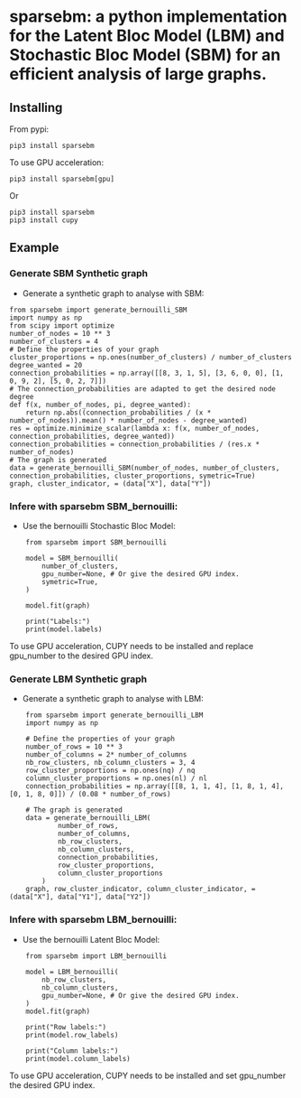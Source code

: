 # sparsebm: a python implementation for the Latent Bloc Model (LBM) and Stochastic Bloc Model (SBM) for an efficient analysis of large graphs.

## Installing

From pypi:

```
pip3 install sparsebm
```

To use GPU acceleration:

```
pip3 install sparsebm[gpu]
```

Or
```
pip3 install sparsebm
pip3 install cupy
```

## Example
### Generate SBM Synthetic graph
- Generate a synthetic graph to analyse with SBM:
```
from sparsebm import generate_bernouilli_SBM
import numpy as np
from scipy import optimize
number_of_nodes = 10 ** 3
number_of_clusters = 4
# Define the properties of your graph
cluster_proportions = np.ones(number_of_clusters) / number_of_clusters
degree_wanted = 20
connection_probabilities = np.array([[8, 3, 1, 5], [3, 6, 0, 0], [1, 0, 9, 2], [5, 0, 2, 7]])
# The connection_probabilities are adapted to get the desired node degree
def f(x, number_of_nodes, pi, degree_wanted):
    return np.abs((connection_probabilities / (x * number_of_nodes)).mean() * number_of_nodes - degree_wanted)
res = optimize.minimize_scalar(lambda x: f(x, number_of_nodes, connection_probabilities, degree_wanted))
connection_probabilities = connection_probabilities / (res.x * number_of_nodes)
# The graph is generated
data = generate_bernouilli_SBM(number_of_nodes, number_of_clusters, connection_probabilities, cluster_proportions, symetric=True)
graph, cluster_indicator, = (data["X"], data["Y"])
```

### Infere with sparsebm SBM_bernouilli:
 - Use the bernouilli Stochastic Bloc Model:
```
    from sparsebm import SBM_bernouilli

    model = SBM_bernouilli(
        number_of_clusters,
        gpu_number=None, # Or give the desired GPU index.
        symetric=True,
    )

    model.fit(graph)

    print("Labels:")
    print(model.labels)
```
To use GPU acceleration, CUPY needs to be installed and replace gpu_number to the desired GPU index.



### Generate LBM Synthetic graph
- Generate a synthetic graph to analyse with LBM:
```
    from sparsebm import generate_bernouilli_LBM
    import numpy as np

    # Define the properties of your graph
    number_of_rows = 10 ** 3
    number_of_columns = 2* number_of_columns
    nb_row_clusters, nb_column_clusters = 3, 4
    row_cluster_proportions = np.ones(nq) / nq
    column_cluster_proportions = np.ones(nl) / nl
    connection_probabilities = np.array([[8, 1, 1, 4], [1, 8, 1, 4], [0, 1, 8, 0]]) / (0.08 * number_of_rows)

    # The graph is generated
    data = generate_bernouilli_LBM(
            number_of_rows,
            number_of_columns,
            nb_row_clusters,
            nb_column_clusters,
            connection_probabilities,
            row_cluster_proportions,
            column_cluster_proportions
        )
    graph, row_cluster_indicator, column_cluster_indicator, = (data["X"], data["Y1"], data["Y2"])
```

### Infere with sparsebm LBM_bernouilli:
 - Use the bernouilli Latent Bloc Model:

```
    from sparsebm import LBM_bernouilli
    
    model = LBM_bernouilli(
        nb_row_clusters,
        nb_column_clusters,
        gpu_number=None, # Or give the desired GPU index.
    )
    model.fit(graph)

    print("Row labels:")
    print(model.row_labels)

    print("Column labels:")
    print(model.column_labels)
```
To use GPU acceleration, CUPY needs to be installed and set gpu_number the desired GPU index.

